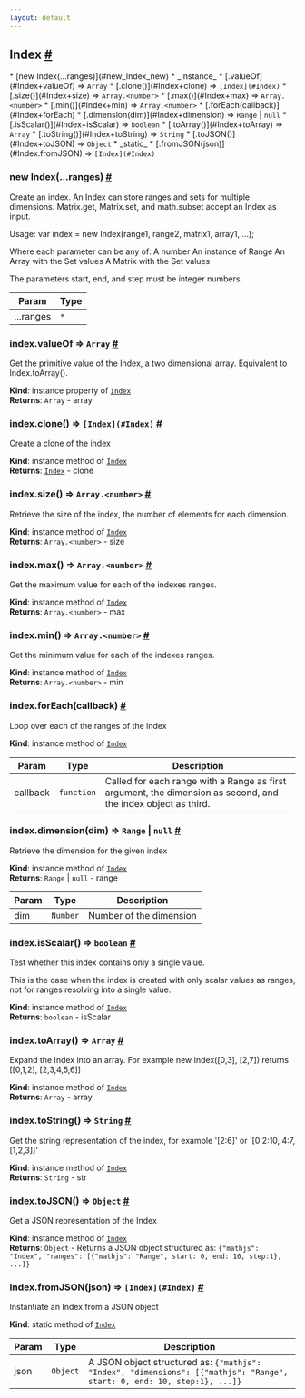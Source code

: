 ```yaml
---
layout: default
---
```


<a name="Index"></a>
<h2 id="index">Index <a href="#index" title="Permalink">#</a></h2>
* [new Index(...ranges)](#new_Index_new)
* _instance_
	* [.valueOf](#Index+valueOf) ⇒ <code>Array</code>
	* [.clone()](#Index+clone) ⇒ <code>[Index](#Index)</code>
	* [.size()](#Index+size) ⇒ <code>Array.&lt;number&gt;</code>
	* [.max()](#Index+max) ⇒ <code>Array.&lt;number&gt;</code>
	* [.min()](#Index+min) ⇒ <code>Array.&lt;number&gt;</code>
	* [.forEach(callback)](#Index+forEach)
	* [.dimension(dim)](#Index+dimension) ⇒ <code>Range</code> &#124; <code>null</code>
	* [.isScalar()](#Index+isScalar) ⇒ <code>boolean</code>
	* [.toArray()](#Index+toArray) ⇒ <code>Array</code>
	* [.toString()](#Index+toString) ⇒ <code>String</code>
	* [.toJSON()](#Index+toJSON) ⇒ <code>Object</code>
* _static_
	* [.fromJSON(json)](#Index.fromJSON) ⇒ <code>[Index](#Index)</code>

<a name="new_Index_new"></a>
<h3 id="new-indexranges">new Index(...ranges) <a href="#new-indexranges" title="Permalink">#</a></h3>
Create an index. An Index can store ranges and sets for multiple dimensions.Matrix.get, Matrix.set, and math.subset accept an Index as input.Usage:    var index = new Index(range1, range2, matrix1, array1, ...);Where each parameter can be any of:    A number    An instance of Range    An Array with the Set values    A Matrix with the Set valuesThe parameters start, end, and step must be integer numbers.


| Param | Type |
| --- | --- |
| ...ranges | <code>\*</code> | 

<a name="Index+valueOf"></a>
<h3 id="indexvalueof--codearraycode">index.valueOf ⇒ <code>Array</code> <a href="#indexvalueof--codearraycode" title="Permalink">#</a></h3>
Get the primitive value of the Index, a two dimensional array.Equivalent to Index.toArray().

**Kind**: instance property of <code>[Index](#Index)</code>  
**Returns**: <code>Array</code> - array  
<a name="Index+clone"></a>
<h3 id="indexclone--codeindexindexcode">index.clone() ⇒ <code>[Index](#Index)</code> <a href="#indexclone--codeindexindexcode" title="Permalink">#</a></h3>
Create a clone of the index

**Kind**: instance method of <code>[Index](#Index)</code>  
**Returns**: <code>[Index](#Index)</code> - clone  
<a name="Index+size"></a>
<h3 id="indexsize--codearrayltnumbergtcode">index.size() ⇒ <code>Array.&lt;number&gt;</code> <a href="#indexsize--codearrayltnumbergtcode" title="Permalink">#</a></h3>
Retrieve the size of the index, the number of elements for each dimension.

**Kind**: instance method of <code>[Index](#Index)</code>  
**Returns**: <code>Array.&lt;number&gt;</code> - size  
<a name="Index+max"></a>
<h3 id="indexmax--codearrayltnumbergtcode">index.max() ⇒ <code>Array.&lt;number&gt;</code> <a href="#indexmax--codearrayltnumbergtcode" title="Permalink">#</a></h3>
Get the maximum value for each of the indexes ranges.

**Kind**: instance method of <code>[Index](#Index)</code>  
**Returns**: <code>Array.&lt;number&gt;</code> - max  
<a name="Index+min"></a>
<h3 id="indexmin--codearrayltnumbergtcode">index.min() ⇒ <code>Array.&lt;number&gt;</code> <a href="#indexmin--codearrayltnumbergtcode" title="Permalink">#</a></h3>
Get the minimum value for each of the indexes ranges.

**Kind**: instance method of <code>[Index](#Index)</code>  
**Returns**: <code>Array.&lt;number&gt;</code> - min  
<a name="Index+forEach"></a>
<h3 id="indexforeachcallback">index.forEach(callback) <a href="#indexforeachcallback" title="Permalink">#</a></h3>
Loop over each of the ranges of the index

**Kind**: instance method of <code>[Index](#Index)</code>  

| Param | Type | Description |
| --- | --- | --- |
| callback | <code>function</code> | Called for each range with a Range as first                              argument, the dimension as second, and the                              index object as third. |

<a name="Index+dimension"></a>
<h3 id="indexdimensiondim--coderangecode-124-codenullcode">index.dimension(dim) ⇒ <code>Range</code> &#124; <code>null</code> <a href="#indexdimensiondim--coderangecode-124-codenullcode" title="Permalink">#</a></h3>
Retrieve the dimension for the given index

**Kind**: instance method of <code>[Index](#Index)</code>  
**Returns**: <code>Range</code> &#124; <code>null</code> - range  

| Param | Type | Description |
| --- | --- | --- |
| dim | <code>Number</code> | Number of the dimension |

<a name="Index+isScalar"></a>
<h3 id="indexisscalar--codebooleancode">index.isScalar() ⇒ <code>boolean</code> <a href="#indexisscalar--codebooleancode" title="Permalink">#</a></h3>
Test whether this index contains only a single value.This is the case when the index is created with only scalar values as ranges,not for ranges resolving into a single value.

**Kind**: instance method of <code>[Index](#Index)</code>  
**Returns**: <code>boolean</code> - isScalar  
<a name="Index+toArray"></a>
<h3 id="indextoarray--codearraycode">index.toArray() ⇒ <code>Array</code> <a href="#indextoarray--codearraycode" title="Permalink">#</a></h3>
Expand the Index into an array.For example new Index([0,3], [2,7]) returns [[0,1,2], [2,3,4,5,6]]

**Kind**: instance method of <code>[Index](#Index)</code>  
**Returns**: <code>Array</code> - array  
<a name="Index+toString"></a>
<h3 id="indextostring--codestringcode">index.toString() ⇒ <code>String</code> <a href="#indextostring--codestringcode" title="Permalink">#</a></h3>
Get the string representation of the index, for example '[2:6]' or '[0:2:10, 4:7, [1,2,3]]'

**Kind**: instance method of <code>[Index](#Index)</code>  
**Returns**: <code>String</code> - str  
<a name="Index+toJSON"></a>
<h3 id="indextojson--codeobjectcode">index.toJSON() ⇒ <code>Object</code> <a href="#indextojson--codeobjectcode" title="Permalink">#</a></h3>
Get a JSON representation of the Index

**Kind**: instance method of <code>[Index](#Index)</code>  
**Returns**: <code>Object</code> - Returns a JSON object structured as:                  `{"mathjs": "Index", "ranges": [{"mathjs": "Range", start: 0, end: 10, step:1}, ...]}`  
<a name="Index.fromJSON"></a>
<h3 id="indexfromjsonjson--codeindexindexcode">Index.fromJSON(json) ⇒ <code>[Index](#Index)</code> <a href="#indexfromjsonjson--codeindexindexcode" title="Permalink">#</a></h3>
Instantiate an Index from a JSON object

**Kind**: static method of <code>[Index](#Index)</code>  

| Param | Type | Description |
| --- | --- | --- |
| json | <code>Object</code> | A JSON object structured as:                     `{"mathjs": "Index", "dimensions": [{"mathjs": "Range", start: 0, end: 10, step:1}, ...]}` |


